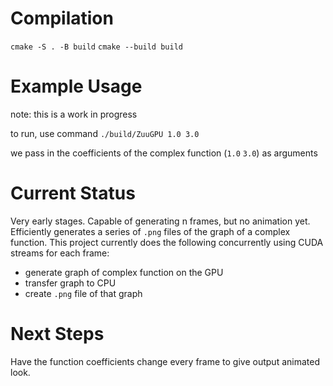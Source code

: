 # Compilation
`cmake -S . -B build`
`cmake --build build`

# Example Usage
note: this is a work in progress

to run, use command `./build/ZuuGPU 1.0 3.0`

we pass in the coefficients of the complex function (`1.0` `3.0`) as arguments

# Current Status
Very early stages. Capable of generating n frames, but no animation yet.
Efficiently generates a series of `.png` files of the graph of a complex function.
This project currently does the following concurrently using CUDA streams for each frame:
- generate graph of complex function on the GPU
- transfer graph to CPU
- create `.png` file of that graph

# Next Steps
Have the function coefficients change every frame to give output animated look.

